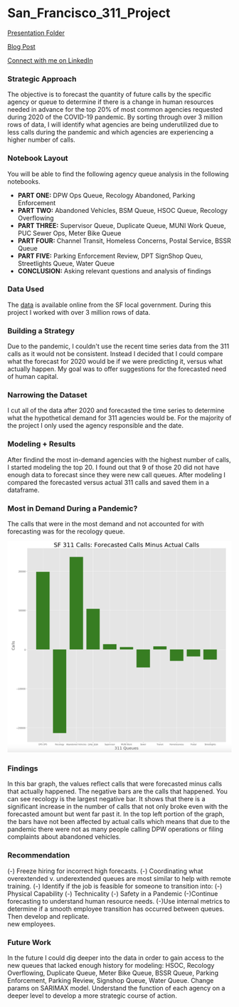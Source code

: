 # San_Francisco_311_Project

[Presentation Folder](https://drive.google.com/drive/folders/1LtgYiXuhT6gyV6Nqd6ib5lF-xbo1qlFC?usp=sharing)

[Blog Post](https://solerjaklyn.medium.com/effect-of-covid-19-on-sf-311-calls-17ef010e5fb2)

[Connect with me on LinkedIn](https://www.linkedin.com/in/jaklyn-soler-6a298965/)

### Strategic Approach

The objective is to forecast the quantity of future calls by the specific agency or queue to determine if there is a change in human resources needed in advance for the top 20% of most common agencies requested during 2020 of the COVID-19 pandemic. 
By sorting through over 3 million rows of data, I will identify what agencies are being underutilized due to less calls during the pandemic and which agencies are experiencing a higher number of calls.

### Notebook Layout

You will be able to find the following agency queue analysis in the following notebooks.

- **PART ONE:** DPW Ops Queue, Recology Abandoned, Parking Enforcement
- **PART TWO:** Abandoned Vehicles, BSM Queue, HSOC Queue, Recology Overflowing
- **PART THREE:** Supervisor Queue, Duplicate Queue, MUNI Work Queue, PUC Sewer Ops, Meter Bike Queue
- **PART FOUR:** Channel Transit, Homeless Concerns, Postal Service, BSSR Queue
- **PART FIVE:** Parking Enforcement Review, DPT SignShop Queu, Streetlights Queue, Water Queue
- **CONCLUSION:** Asking relevant questions and analysis of findings 

### Data Used

The [data](https://data.sfgov.org/City-Infrastructure/311-Cases/vw6y-z8j6) is available online from the SF local government. During this project I worked with over 3 million rows of data. 


### Building a Strategy

Due to the pandemic, I couldn't use the recent time series data from the 311 calls as it would not be consistent. Instead I decided that I could compare what the forecast for 2020 would be if we were predicting it, versus what actually happen. My goal was to offer suggestions for the forecasted need of human capital. 

### Narrowing the Dataset

I cut all of the data after 2020 and forecasted the time series to determine what the hypothetical demand for 311 agencies would be. For the majority of the project I only used the agency responsible and the date.

### Modeling + Results

After findind the most in-demand agencies with the highest number of calls, I started modeling the top 20. I found out that 9 of those 20 did not have enough data to forecast since they were new call queues. After modeling I compared the forecasted versus actual 311 calls and saved them in a dataframe.

### Most in Demand During a Pandemic?

The calls that were in the most demand and not accounted for with forecasting was for the recology queue.

![](data/call_difference.png)


### Findings

In this bar graph, the values reflect calls that were forecasted minus calls that actually happened. The negative bars are the calls that happened. You can see recology is the largest negative bar. It shows that there is a significant increase in the number of calls that not only broke even with the forecasted amount but went far past it.
In the top left portion of the graph, the bars have not been affected by actual calls which means that due to the pandemic there were not as many people calling DPW operations or filing complaints about abandoned vehicles.

### Recommendation

 (-) Freeze hiring for incorrect high forecasts.
 (-) Coordinating what overextended v. underextended queues are most similar to help with remote training.
 (-) Identify if the job is feasible for someone to transition into:
 (-) Physical Capability
 (-) Technicality
 (-) Safety in a Pandemic
 (-)Continue forecasting to understand human resource needs.
 (-)Use internal metrics to determine if a smooth employee transition has occurred between queues. Then develop and replicate.  
new employees.

### Future Work

In the future I could dig deeper into the data in order to gain access to the new queues that lacked enough history for modeling: HSOC, Recology Overflowing, Duplicate Queue, Meter Bike Queue, BSSR Queue, Parking Enforcement, Parking Review, Signshop Queue, Water Queue.
Change params on SARIMAX model.
Understand the function of each agency on a deeper level to develop a more strategic course of action. 